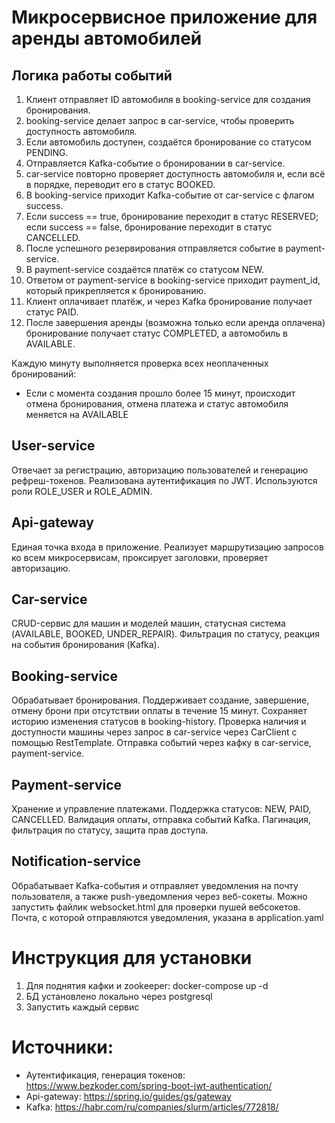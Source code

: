 # Микросервисное приложение для аренды автомобилей
## Логика работы событий
1. Клиент отправляет ID автомобиля в booking-service для создания бронирования.
2. booking-service делает запрос в car-service, чтобы проверить доступность автомобиля.
3. Если автомобиль доступен, создаётся бронирование со статусом PENDING.
4. Отправляется Kafka-событие о бронировании в car-service.
5. car-service повторно проверяет доступность автомобиля и, если всё в порядке, переводит его в статус BOOKED.
6. В booking-service приходит Kafka-событие от car-service с флагом success.
7. Если success == true, бронирование переходит в статус RESERVED; если success == false, бронирование переходит в статус CANCELLED.
8. После успешного резервирования отправляется событие в payment-service.
9. В payment-service создаётся платёж со статусом NEW.
10. Ответом от payment-service в booking-service приходит payment_id, который прикрепляется к бронированию.
11. Клиент оплачивает платёж, и через Kafka бронирование получает статус PAID.
12. После завершения аренды (возможна только если аренда оплачена) бронирование получает статус COMPLETED, а автомобиль в AVAILABLE.

Каждую минуту выполняется проверка всех неоплаченных бронирований:
- Если с момента создания прошло более 15 минут, происходит отмена бронирования, отмена платежа и статус автомобиля меняется на AVAILABLE

## User-service
Отвечает за регистрацию, авторизацию пользователей и генерацию рефреш-токенов.
Реализована аутентификация по JWT.
Используются роли ROLE_USER и ROLE_ADMIN.

## Api-gateway
Единая точка входа в приложение.
Реализует маршрутизацию запросов ко всем микросервисам, проксирует заголовки, проверяет авторизацию.

## Car-service
CRUD-сервис для машин и моделей машин, статусная система (AVAILABLE, BOOKED, UNDER_REPAIR).
Фильтрация по статусу, реакция на события бронирования (Kafka).

## Booking-service
Обрабатывает бронирования.
Поддерживает создание, завершение, отмену брони при отсутствии оплаты в течение 15 минут.
Сохраняет историю изменения статусов в booking-history.
Проверка наличия и доступности машины через запрос в car-service через CarClient с помощью RestTemplate.
Отправка событий через кафку в car-service, payment-service.

## Payment-service
Хранение и управление платежами.
Поддержка статусов: NEW, PAID, CANCELLED.
Валидация оплаты, отправка событий Kafka.
Пагинация, фильтрация по статусу, защита прав доступа.

## Notification-service
Обрабатывает Kafka-события и отправляет уведомления на почту пользователя, а также push-уведомления через веб-сокеты.
Можно запустить файлик websocket.html для проверки пушей вебсокетов.
Почта, с которой отправляются уведомления, указана в application.yaml

# Инструкция для установки
1) Для поднятия кафки и zookeeper: docker-compose up -d 
2) БД установлено локально через postgresql
3) Запустить каждый сервис

# Источники:
- Аутентификация, генерация токенов: https://www.bezkoder.com/spring-boot-jwt-authentication/
- Api-gateway: https://spring.io/guides/gs/gateway
- Kafka: https://habr.com/ru/companies/slurm/articles/772818/
